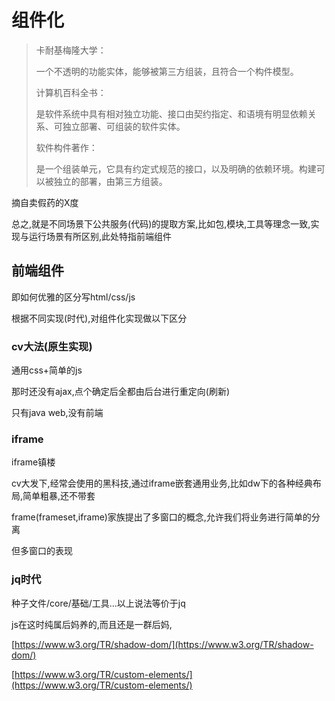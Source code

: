# 组件化

> 卡耐基梅隆大学：
>
> 一个不透明的功能实体，能够被第三方组装，且符合一个构件模型。
>
> 计算机百科全书：
>
> 是软件系统中具有相对独立功能、接口由契约指定、和语境有明显依赖关系、可独立部署、可组装的软件实体。
>
> 软件构件著作：
>
> 是一个组装单元，它具有约定式规范的接口，以及明确的依赖环境。构建可以被独立的部署，由第三方组装。

摘自卖假药的X度

总之,就是不同场景下公共服务\(代码\)的提取方案,比如包,模块,工具等理念一致,实现与运行场景有所区别,此处特指前端组件

## 前端组件

即如何优雅的区分写html/css/js

根据不同实现\(时代\),对组件化实现做以下区分

### cv大法\(原生实现\)

通用css+简单的js

那时还没有ajax,点个确定后全都由后台进行重定向\(刷新\)

只有java web,没有前端

### iframe

iframe镇楼

cv大发下,经常会使用的黑科技,通过iframe嵌套通用业务,比如dw下的各种经典布局,简单粗暴,还不带套

frame\(frameset,iframe\)家族提出了多窗口的概念,允许我们将业务进行简单的分离

但多窗口的表现



### jq时代

种子文件/core/基础/工具...以上说法等价于jq

js在这时纯属后妈养的,而且还是一群后妈,

[https://www.w3.org/TR/shadow-dom/](https://www.w3.org/TR/shadow-dom/)

[https://www.w3.org/TR/custom-elements/](https://www.w3.org/TR/custom-elements/)


